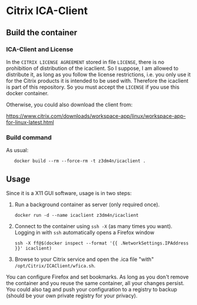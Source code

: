 # Citrix ICA-Client

## Build the container

### ICA-Client and License

In the `CITRIX LICENSE AGREEMENT` stored in file `LICENSE`, there is no
prohibition of distribution of the icaclient. So I suppose, I am
allowed to distribute it, as long as you follow the license
restrictions, i.e. you only use it for the Citrix products it is
intended to be used with. Therefore the icaclient is part of this
repository. So you must accept the `LICENSE` if you use this docker
container.

Otherwise, you could also download the client from:

https://www.citrix.com/downloads/workspace-app/linux/workspace-app-for-linux-latest.html

### Build command

As usual:

       docker build --rm --force-rm -t z3dm4n/icaclient .

## Usage

Since it is a X11 GUI software, usage is in two steps:
  1. Run a background container as server (only required once).

        `docker run -d --name icaclient z3dm4n/icaclient`

  2. Connect to the container using `ssh -X` (as many times you want).
     Logging in with `ssh` automatically opens a Firefox window

        `ssh -X ff@$(docker inspect --format '{{ .NetworkSettings.IPAddress }}' icaclient)`

  3. Browse to your Citrix service and open the .ica file "with" `/opt/Citrix/ICAClient/wfica.sh`.

You can configure Firefox and set bookmarks. As long as you don't remove the container and you reuse the same container, all your changes persist. You could also tag and push your configuration to a registry to backup (should be your own private registry for your privacy).
